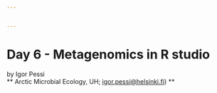 ```yaml
---


---
```


<h1 id="day-6---metagenomics-in-r-studio">Day 6 - Metagenomics in R studio</h1>
<p>by Igor Pessi<br>
** Arctic Microbial Ecology, UH; <a href="mailto:igor.pessi@helsinki.fi">igor.pessi@helsinki.fi</a>) **</p>

